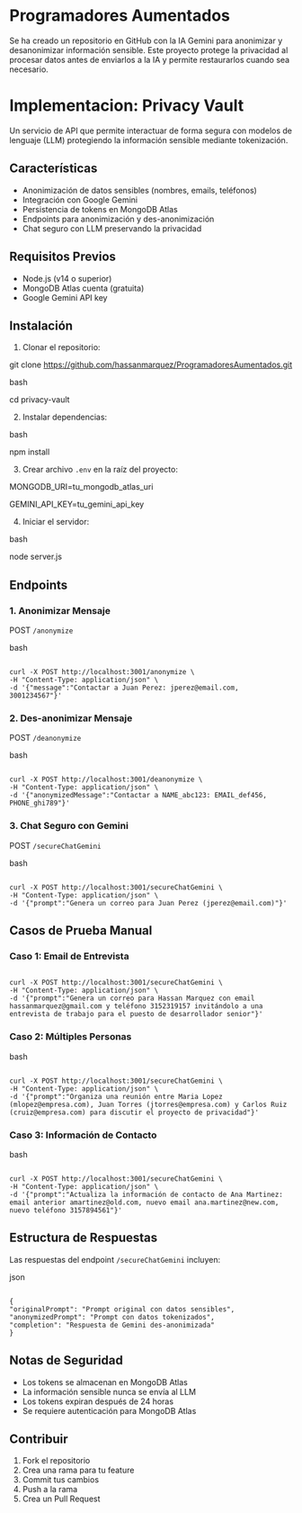 # Programadores Aumentados
Se ha creado un repositorio en GitHub con la IA Gemini para anonimizar y desanonimizar información sensible. Este proyecto protege la privacidad al procesar datos antes de enviarlos a la IA y permite restaurarlos cuando sea necesario.

# Implementacion: Privacy Vault
Un servicio de API que permite interactuar de forma segura con modelos de lenguaje (LLM) protegiendo la información sensible mediante tokenización.

## Características

- Anonimización de datos sensibles (nombres, emails, teléfonos)
- Integración con Google Gemini
- Persistencia de tokens en MongoDB Atlas
- Endpoints para anonimización y des-anonimización
- Chat seguro con LLM preservando la privacidad

## Requisitos Previos

- Node.js (v14 o superior)
- MongoDB Atlas cuenta (gratuita)
- Google Gemini API key

## Instalación

1. Clonar el repositorio:

git clone https://github.com/hassanmarquez/ProgramadoresAumentados.git

bash

cd privacy-vault

2. Instalar dependencias:

bash

npm install

3. Crear archivo `.env` en la raíz del proyecto:

MONGODB_URI=tu_mongodb_atlas_uri

GEMINI_API_KEY=tu_gemini_api_key

4. Iniciar el servidor:

bash

node server.js

## Endpoints

### 1. Anonimizar Mensaje
POST `/anonymize`

bash

<code>
curl -X POST http://localhost:3001/anonymize \
-H "Content-Type: application/json" \
-d '{"message":"Contactar a Juan Perez: jperez@email.com, 3001234567"}'
</code>


### 2. Des-anonimizar Mensaje
POST `/deanonymize`

bash

<code>
curl -X POST http://localhost:3001/deanonymize \
-H "Content-Type: application/json" \
-d '{"anonymizedMessage":"Contactar a NAME_abc123: EMAIL_def456, PHONE_ghi789"}'
</code>

### 3. Chat Seguro con Gemini
POST `/secureChatGemini`

bash

<code>
curl -X POST http://localhost:3001/secureChatGemini \
-H "Content-Type: application/json" \
-d '{"prompt":"Genera un correo para Juan Perez (jperez@email.com)"}'
</code>

## Casos de Prueba Manual

### Caso 1: Email de Entrevista

<code>
curl -X POST http://localhost:3001/secureChatGemini \
-H "Content-Type: application/json" \
-d '{"prompt":"Genera un correo para Hassan Marquez con email hassanmarquez@gmail.com y teléfono 3152319157 invitándolo a una entrevista de trabajo para el puesto de desarrollador senior"}'
</code>

### Caso 2: Múltiples Personas

bash

<code>
curl -X POST http://localhost:3001/secureChatGemini \
-H "Content-Type: application/json" \
-d '{"prompt":"Organiza una reunión entre Maria Lopez (mlopez@empresa.com), Juan Torres (jtorres@empresa.com) y Carlos Ruiz (cruiz@empresa.com) para discutir el proyecto de privacidad"}'
</code>


### Caso 3: Información de Contacto

bash

<code>
curl -X POST http://localhost:3001/secureChatGemini \
-H "Content-Type: application/json" \
-d '{"prompt":"Actualiza la información de contacto de Ana Martinez: email anterior amartinez@old.com, nuevo email ana.martinez@new.com, nuevo teléfono 3157894561"}'
</code>

## Estructura de Respuestas

Las respuestas del endpoint `/secureChatGemini` incluyen:

json

<code>
{
"originalPrompt": "Prompt original con datos sensibles",
"anonymizedPrompt": "Prompt con datos tokenizados",
"completion": "Respuesta de Gemini des-anonimizada"
}
</code>

## Notas de Seguridad

- Los tokens se almacenan en MongoDB Atlas
- La información sensible nunca se envía al LLM
- Los tokens expiran después de 24 horas
- Se requiere autenticación para MongoDB Atlas

## Contribuir

1. Fork el repositorio
2. Crea una rama para tu feature
3. Commit tus cambios
4. Push a la rama
5. Crea un Pull Request
